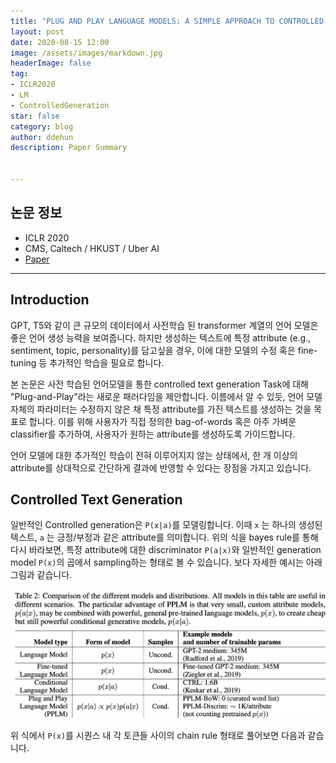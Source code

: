 ```yaml
---
title: "PLUG AND PLAY LANGUAGE MODELS: A SIMPLE APPROACH TO CONTROLLED TEXT GENERATION(ICLR2020) 논문 정리"
layout: post
date: 2020-08-15 12:00
image: /assets/images/markdown.jpg
headerImage: false
tag:
- ICLR2020
- LM
- ControlledGeneration
star: false
category: blog
author: ddehun
description: Paper Summary


---
```


## 논문 정보

- ICLR 2020
- CMS, Caltech / HKUST / Uber AI
- [Paper](https://arxiv.org/pdf/1912.02164.pdf)

---

## Introduction

GPT, T5와 같이 큰 규모의 데이터에서 사전학습 된 transformer 계열의 언어 모델은 좋은 언어 생성 능력을 보여줍니다. 하지만 생성하는 텍스트에 특정 attribute (e.g., sentiment, topic, personality)를 담고싶을 경우, 이에 대한 모델의 수정 혹은 fine-tuning 등 추가적인 학습을 필요로 합니다.

본 논문은 사전 학습된 언어모델을 통한 controlled text generation Task에 대해 "Plug-and-Play"라는 새로운 패러다임을 제안합니다. 이름에서 알 수 있듯, 언어 모델 자체의 파라미터는 수정하지 않은 채 특정 attribute를 가진 텍스트를 생성하는 것을 목표로 합니다. 이를 위해 사용자가 직접 정의한 bag-of-words 혹은 아주 가벼운 classifier를 추가하여, 사용자가 원하는 attribute를 생성하도록 가이드합니다.

언어 모델에 대한 추가적인 학습이 전혀 이루어지지 않는 상태에서, 한 개 이상의 attribute를 상대적으로 간단하게 결과에 반영할 수 있다는 장점을 가지고 있습니다.

## Controlled Text Generation

일반적인 Controlled generation은 `P(x|a)`를 모델링합니다. 이때 `x` 는 하나의 생성된 텍스트, `a` 는 긍정/부정과 같은 attribute를 의미합니다. 위의 식을 bayes rule를 통해 다시 바라보면, 특정 attribute에 대한 discriminator `P(a|x)`와 일반적인 generation model `P(x)`의 곱에서 sampling하는 형태로 볼 수 있습니다. 보다 자세한 예시는 아래 그림과 같습니다.

![table2](/assets/images/pplm/table2.png)

위 식에서  `P(x)`를 시퀀스 내 각 토큰들 사이의 chain rule 형태로 풀어보면 다음과 같습니다.

[1]: https://arxiv.org/pdf/1907.11692.pdf

